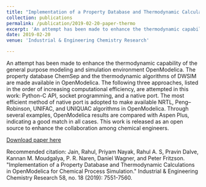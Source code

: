 ```yaml
---
title: "Implementation of a Property Database and Thermodynamic Calculations in OpenModelica for Chemical Process Simulation"
collection: publications
permalink: /publication/2019-02-20-paper-thermo
excerpt: 'An attempt has been made to enhance the thermodynamic capability of the general purpose modeling and simulation environment OpenModelica. The property database ChemSep and the thermodynamic algorithms of DWSIM are made available in OpenModelica. [**Read More**](http://nayakpriyam.github.io/publication/2019-02-20-paper-thermo)'
date: 2019-02-20
venue: 'Industrial & Engineering Chemistry Research'

---
```

An attempt has been made to enhance the thermodynamic capability of the general purpose modeling and simulation environment OpenModelica. The property database ChemSep and the thermodynamic algorithms of DWSIM are made available in OpenModelica. The following three approaches, listed in the order of increasing computational efficiency, are attempted in this work: Python-C API, socket programming, and a native port. The most efficient method of native port is adopted to make available NRTL, Peng–Robinson, UNIFAC, and UNIQUAC algorithms in OpenModelica. Through several examples, OpenModelica results are compared with Aspen Plus, indicating a good match in all cases. This work is released as an open source to enhance the collaboration among chemical engineers.

[Download paper here](https://pubs.acs.org/doi/full/10.1021/acs.iecr.8b05147)

Recommended citation: Jain, Rahul, Priyam Nayak, Rahul A. S, Pravin Dalve, Kannan M. Moudgalya, P. R. Naren, Daniel Wagner, and Peter Fritzson. "Implementation of a Property Database and Thermodynamic Calculations in OpenModelica for Chemical Process Simulation." Industrial & Engineering Chemistry Research 58, no. 18 (2019): 7551-7560.